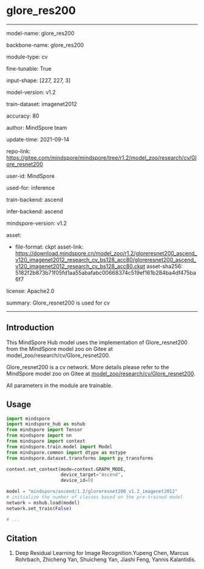 # glore_res200

---

model-name: glore_res200

backbone-name: glore_res200

module-type: cv

fine-tunable: True

input-shape: [227, 227, 3]

model-version: v1.2

train-dataset: imagenet2012

accuracy: 80

author: MindSpore team

update-time: 2021-09-14

repo-link: <https://gitee.com/mindspore/mindspore/tree/r1.2/model_zoo/research/cv/Glore_resnet200>

user-id: MindSpore

used-for: inference

train-backend: ascend

infer-backend: ascend

mindspore-version: v1.2

asset:

-
    file-format: ckpt
    asset-link: <https://download.mindspore.cn/model_zoo/r1.2/gloreresnet200_ascend_v120_imagenet2012_research_cv_bs128_acc80/gloreresnet200_ascend_v120_imagenet2012_research_cv_bs128_acc80.ckpt>
    asset-sha256: 5182f2b873b71f05fd1aa55abafabc00668374c519ef161b284ba4df475ba6f7

license: Apache2.0

summary: Glore_resnet200 is used for cv

---

## Introduction

This MindSpore Hub model uses the implementation of Glore_resnet200 from the MindSpore model zoo on Gitee at model_zoo/research/cv/Glore_resnet200.

Glore_resnet200 is a cv network. More details please refer to the MindSpore model zoo on Gitee at [model_zoo/research/cv/Glore_resnet200](https://gitee.com/mindspore/mindspore/blob/r1.2/model_zoo/research/cv/Glore_resnet200/README_CN.md).

All parameters in the module are trainable.

## Usage

```python
import mindspore
import mindspore_hub as mshub
from mindspore import Tensor
from mindspore import nn
from mindspore import context
from mindspore.train.model import Model
from mindspore.common import dtype as mstype
from mindspore.dataset.transforms import py_transforms

context.set_context(mode=context.GRAPH_MODE,
                    device_target="Ascend",
                    device_id=0)

model = "mindspore/ascend/1.2/gloreresnet200_v1.2_imagenet2012"
# initialize the number of classes based on the pre-trained model
network = mshub.load(model)
network.set_train(False)

# ...
```

## Citation

1. Deep Residual Learning for Image Recognition.Yupeng Chen, Marcus Rohrbach, Zhicheng Yan, Shuicheng Yan, Jiashi Feng, Yannis Kalantidis.
